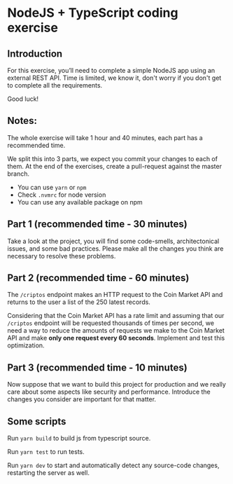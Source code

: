 # NodeJS + TypeScript coding exercise

## Introduction

For this exercise, you’ll need to complete a simple NodeJS app using an external REST API. Time is limited, we know it, don't worry if you don't get to complete all the requirements.

Good luck!

## Notes:

The whole exercise will take 1 hour and 40 minutes, each part has a recommended time.

We split this into 3 parts, we expect you commit your changes to each of them.
At the end of the exercises, create a pull-request against the master branch.

- You can use `yarn` or `npm`
- Check `.nvmrc` for node version
- You can use any available package on npm

## Part 1 (recommended time - 30 minutes)

Take a look at the project, you will find some code-smells, architectonical
issues, and some bad practices. Please make all the changes you think are
necessary to resolve these problems.

## Part 2 (recommended time - 60 minutes)

The `/criptos` endpoint makes an HTTP request to the Coin Market API and returns
to the user a list of the 250 latest records.

Considering that the Coin Market API has a rate limit and assuming that our
`/criptos` endpoint will be requested thousands of times per second, we need a
way to reduce the amounts of requests we make to the Coin Market API and make
**only one request every 60 seconds**. Implement and test this optimization.

## Part 3 (recommended time - 10 minutes)

Now suppose that we want to build this project for production and we really care
about some aspects like security and performance. Introduce the changes you
consider are important for that matter.

## Some scripts

Run `yarn build` to build js from typescript source.

Run `yarn test` to run tests.

Run `yarn dev` to start and automatically detect any source-code changes,
restarting the server as well.
